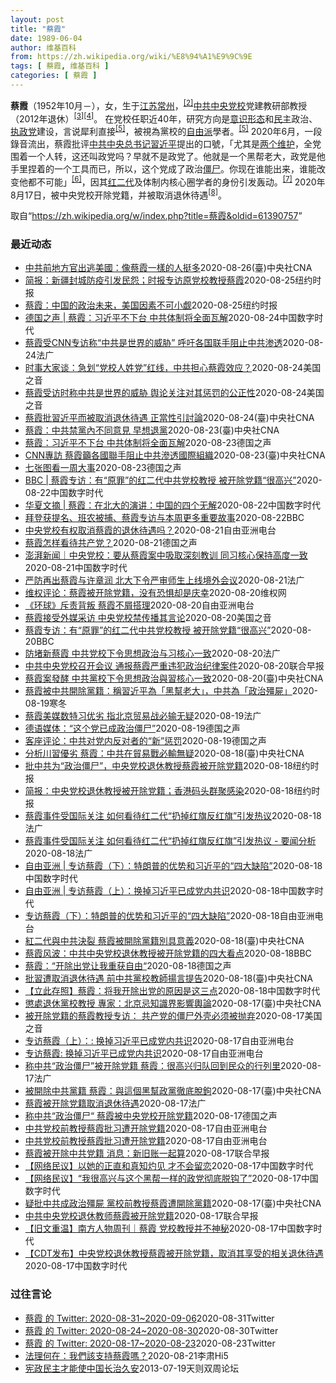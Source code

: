 ```yaml
---
layout: post
title: "蔡霞"
date: 1989-06-04
author: 维基百科
from: https://zh.wikipedia.org/wiki/%E8%94%A1%E9%9C%9E
tags: [ 蔡霞, 维基百科 ]
categories: [ 蔡霞 ]
---
```

<div class="mw-parser-output">
<p><b>蔡霞</b>（1952年10月<span class="useeditintro" title="Template:BLP editintro">－</span>），女，生于<a href="/wiki/%E6%B1%9F%E8%8B%8F" class="mw-redirect" title="江苏">江苏</a><a href="/wiki/%E5%B8%B8%E5%B7%9E" class="mw-redirect" title="常州">常州</a>，<sup id="cite_ref-tsyzm_2-1" class="reference"><a href="#cite_note-tsyzm-2">[2]</a></sup><a href="/wiki/%E4%B8%AD%E5%85%B1%E4%B8%AD%E5%A4%AE%E5%85%9A%E6%A0%A1" title="中共中央党校">中共中央党校</a>党建教研部教授（2012年退休）<sup id="cite_ref-3" class="reference"><a href="#cite_note-3">[3]</a></sup><sup id="cite_ref-4" class="reference"><a href="#cite_note-4">[4]</a></sup>。 在党校任职近40年，研究方向是<a href="/wiki/%E6%84%8F%E8%AF%86%E5%BD%A2%E6%80%81" class="mw-redirect" title="意识形态">意识形态</a>和<a href="/wiki/%E6%B0%91%E4%B8%BB" title="民主">民主</a>政治、<a href="/wiki/%E5%9F%B7%E6%94%BF%E9%BB%A8" title="執政黨">执政党</a>建设，言说犀利直接<sup id="cite_ref-dq_5-0" class="reference"><a href="#cite_note-dq-5">[5]</a></sup>，被視為黨校的<a href="/wiki/%E8%87%AA%E7%94%B1%E4%B8%BB%E7%BE%A9" class="mw-redirect" title="自由主義">自由派</a>學者。<sup id="cite_ref-dq_5-1" class="reference"><a href="#cite_note-dq-5">[5]</a></sup> 2020年6月，一段錄音流出，蔡霞批评<a href="/wiki/%E4%B8%AD%E5%9B%BD%E5%85%B1%E4%BA%A7%E5%85%9A%E4%B8%AD%E5%A4%AE%E5%A7%94%E5%91%98%E4%BC%9A%E6%80%BB%E4%B9%A6%E8%AE%B0" title="中国共产党中央委员会总书记">中共中央总书记</a><a href="/wiki/%E7%BF%92%E8%BF%91%E5%B9%B3" class="mw-redirect" title="習近平">習近平</a>提出的口號，「尤其是<a href="/wiki/%E4%B8%A4%E4%B8%AA%E7%BB%B4%E6%8A%A4" class="mw-redirect" title="两个维护">两个维护</a>，全党围着一个人转，这还叫政党吗？早就不是政党了。他就是一个黑帮老大，政党是他手里捏着的一个工具而已，所以，这个党成了政治<a href="/wiki/%E5%83%B5%E5%B0%B8" class="mw-redirect" title="僵尸">僵尸</a>。你现在谁能出来，谁能改变他都不可能」<sup id="cite_ref-VOA0818_6-0" class="reference"><a href="#cite_note-VOA0818-6">[6]</a></sup>，因其<a href="/w/index.php?title=%E7%BA%A2%E4%BA%8C%E4%BB%A3&amp;action=edit&amp;redlink=1" class="new" title="红二代（页面不存在）">红二代</a>及体制内核心圈学者的身份引发轰动。<sup id="cite_ref-bbc0818_7-0" class="reference"><a href="#cite_note-bbc0818-7">[7]</a></sup> 2020年8月17日，被中央党校开除党籍，并被取消退休待遇<sup id="cite_ref-开除_8-0" class="reference"><a href="#cite_note-开除-8">[8]</a></sup>。
</p>
</div><noscript><img src="//zh.wikipedia.org/wiki/Special:CentralAutoLogin/start?type=1x1" alt="" title="" width="1" height="1" style="border: none; position: absolute;"></noscript>
<div class="printfooter">取自“<a dir="ltr" href="https://zh.wikipedia.org/w/index.php?title=蔡霞&amp;oldid=61390757">https://zh.wikipedia.org/w/index.php?title=蔡霞&amp;oldid=61390757</a>”</div><div id="recent-news"><h3>最近动态</h3><ul><li><a href="https://nodebe4.github.io/waimei/2020-08-26/%E4%B8%AD%E5%85%B1%E5%89%8D%E5%9C%B0%E6%96%B9%E5%AE%98%E5%87%BA%E9%80%83%E7%BE%8E%E5%9C%8B-%E5%83%8F%E8%94%A1%E9%9C%9E%E4%B8%80%E6%A8%A3%E7%9A%84%E4%BA%BA%E6%8C%BA%E5%A4%9A" title="中共前地方官出逃美國：像蔡霞一樣的人挺多—— （中央社台北26日電）中國黑龍江省雞西市前副市長李傳良近期出逃美國，他在接受外媒專訪時表示，像中共中央黨校退休教授蔡霞一樣對當局不滿的人「挺多」，只...">中共前地方官出逃美國：像蔡霞一樣的人挺多</a><time>2020-08-26</time><a class="tag">(臺)中央社CNA</a></li>
<li><a href="https://nodebe4.github.io/waimei/2020-08-25/%E7%AE%80%E6%8A%A5-%E6%96%B0%E7%96%86%E5%B0%81%E5%9F%8E%E9%98%B2%E7%96%AB%E5%BC%95%E5%8F%91%E6%B0%91%E6%80%A8-%E6%97%B6%E6%8A%A5%E4%B8%93%E8%AE%BF%E5%8E%9F%E5%85%9A%E6%A0%A1%E6%95%99%E6%8E%88%E8%94%A1%E9%9C%9E" title="简报：新疆封城防疫引发民怨；时报专访原党校教授蔡霞—— KONEY BAI,KONEY BAI2020-08-26 09:45:20 官方媒体发表的一张照片显示，一名医务人员在中国新疆省会乌鲁木...">简报：新疆封城防疫引发民怨；时报专访原党校教授蔡霞</a><time>2020-08-25</time><a class="tag">纽约时报</a></li>
<li><a href="https://nodebe4.github.io/waimei/2020-08-25/%E8%94%A1%E9%9C%9E-%E4%B8%AD%E5%9B%BD%E7%9A%84%E6%94%BF%E6%B2%BB%E6%9C%AA%E6%9D%A5-%E7%BE%8E%E5%9B%BD%E5%9B%A0%E7%B4%A0%E4%B8%8D%E5%8F%AF%E5%B0%8F%E8%A7%91" title="蔡霞：中国的政治未来，美国因素不可小觑—— 储百亮2020-08-26 07:12:28 蔡霞曾是中央党校的教授，她把中国共产党称为“政治僵尸”。 蔡霞曾在中央党校教了15年书，在接近中共核心的...">蔡霞：中国的政治未来，美国因素不可小觑</a><time>2020-08-25</time><a class="tag">纽约时报</a></li>
<li><a href="https://nodebe4.github.io/waimei/2020-08-24/%E5%BE%B7%E5%9B%BD%E4%B9%8B%E5%A3%B0-%E8%94%A1%E9%9C%9E-%E4%B9%A0%E8%BF%91%E5%B9%B3%E4%B8%8D%E4%B8%8B%E5%8F%B0-%E4%B8%AD%E5%85%B1%E4%BD%93%E5%88%B6%E5%B0%86%E5%85%A8%E9%9D%A2%E7%93%A6%E8%A7%A3" title="德国之声 | 蔡霞：习近平不下台 中共体制将全面瓦解—— 前中共中央党校教授蔡霞在接受CNN访问时，呼吁美国政府加倍对中共施压，并要求国际社会阻止中共渗透国际组织。她说，习近平的言论与思想已退回...">德国之声 | 蔡霞：习近平不下台 中共体制将全面瓦解</a><time>2020-08-24</time><a class="tag">中国数字时代</a></li>
<li><a href="https://nodebe4.github.io/waimei/2020-08-24/%E8%94%A1%E9%9C%9E%E5%8F%97CNN%E4%B8%93%E8%AE%BF%E7%A7%B0-%E4%B8%AD%E5%85%B1%E6%98%AF%E4%B8%96%E7%95%8C%E7%9A%84%E5%A8%81%E8%83%81-%E5%91%BC%E5%90%81%E5%90%84%E5%9B%BD%E8%81%94%E6%89%8B%E9%98%BB%E6%AD%A2%E4%B8%AD%E5%85%B1%E6%B8%97%E9%80%8F" title="蔡霞受CNN专访称“中共是世界的威胁” 呼吁各国联手阻止中共渗透—— 24/08/2020 - 21:30 中共中央党校（国家行政学院）日前宣布退休教师蔡霞因“涉政治不当言论”被开除党籍和取消退...">蔡霞受CNN专访称“中共是世界的威胁” 呼吁各国联手阻止中共渗透</a><time>2020-08-24</time><a class="tag">法广</a></li>
<li><a href="https://nodebe4.github.io/waimei/2020-08-24/%E6%97%B6%E4%BA%8B%E5%A4%A7%E5%AE%B6%E8%B0%88-%E6%80%A5%E5%88%92-%E5%85%9A%E6%A0%A1%E4%BA%BA%E5%A7%93%E5%85%9A-%E7%BA%A2%E7%BA%BF-%E4%B8%AD%E5%85%B1%E6%8B%85%E5%BF%83%E8%94%A1%E9%9C%9E%E6%95%88%E5%BA%94" title="时事大家谈：急划“党校人姓党”红线，中共担心蔡霞效应？—— Mon, 24 Aug 2020 14:27:02 GMT 时事大家谈：急划“党校人姓党”红线，中共担心蔡霞效应？ 时事大家谈：急划“...">时事大家谈：急划“党校人姓党”红线，中共担心蔡霞效应？</a><time>2020-08-24</time><a class="tag">美国之音</a></li>
<li><a href="https://nodebe4.github.io/waimei/2020-08-24/%E8%94%A1%E9%9C%9E%E5%8F%97%E8%AE%BF%E6%97%B6%E7%A7%B0%E4%B8%AD%E5%85%B1%E6%98%AF%E4%B8%96%E7%95%8C%E7%9A%84%E5%A8%81%E8%83%81-%E8%88%86%E8%AE%BA%E5%85%B3%E6%B3%A8%E5%AF%B9%E5%85%B6%E6%83%A9%E7%BD%9A%E7%9A%84%E5%85%AC%E6%AD%A3%E6%80%A7" title="蔡霞受访时称中共是世界的威胁 舆论关注对其惩罚的公正性—— Mon, 24 Aug 2020 11:44:50 GMT 前中共中央党校教授蔡霞(资料照片) 被整肃的前中共中央党校教授蔡霞说，中共...">蔡霞受访时称中共是世界的威胁 舆论关注对其惩罚的公正性</a><time>2020-08-24</time><a class="tag">美国之音</a></li>
<li><a href="https://nodebe4.github.io/waimei/2020-08-24/%E8%94%A1%E9%9C%9E%E6%89%B9%E7%BF%92%E8%BF%91%E5%B9%B3%E8%80%8C%E8%A2%AB%E5%8F%96%E6%B6%88%E9%80%80%E4%BC%91%E5%BE%85%E9%81%87-%E6%AD%A3%E7%95%B6%E6%80%A7%E5%BC%95%E8%A8%8E%E8%AB%96" title="蔡霞批習近平而被取消退休待遇 正當性引討論—— （中央社台北24日電）中共中央黨校退休教授蔡霞因批評中國國家主席習近平而在不久前遭開除黨籍，退休待遇也被取消。對於工作多年累積的退休養老金能否隨意...">蔡霞批習近平而被取消退休待遇  正當性引討論</a><time>2020-08-24</time><a class="tag">(臺)中央社CNA</a></li>
<li><a href="https://nodebe4.github.io/waimei/2020-08-23/%E8%94%A1%E9%9C%9E-%E4%B8%AD%E5%85%B1%E7%A6%81%E9%BB%A8%E5%85%A7%E4%B8%8D%E5%90%8C%E6%84%8F%E8%A6%8B-%E6%97%A9%E6%83%B3%E9%80%80%E9%BB%A8" title="蔡霞：中共禁黨內不同意見 早想退黨—— （中央社記者張謙香港24日電）旅居美國的中共中央黨校退休教授蔡霞對香港媒體說，在總書記習近平管治下，中共不允許黨內有不同意見，她原本就想退黨。 中共黨校早...">蔡霞：中共禁黨內不同意見 早想退黨</a><time>2020-08-23</time><a class="tag">(臺)中央社CNA</a></li>
<li><a href="https://nodebe4.github.io/waimei/2020-08-23/%E8%94%A1%E9%9C%9E-%E4%B9%A0%E8%BF%91%E5%B9%B3%E4%B8%8D%E4%B8%8B%E5%8F%B0-%E4%B8%AD%E5%85%B1%E4%BD%93%E5%88%B6%E5%B0%86%E5%85%A8%E9%9D%A2%E7%93%A6%E8%A7%A3" title="蔡霞：习近平不下台 中共体制将全面瓦解—— William Yang2020-08-24T01:45:10.965Z (德国之声中文网) 前中共中央党校教授蔡霞周日 (8月23日)接受美国有线电...">蔡霞：习近平不下台 中共体制将全面瓦解</a><time>2020-08-23</time><a class="tag">德国之声</a></li>
<li><a href="https://nodebe4.github.io/waimei/2020-08-23/CNN%E5%B0%88%E8%A8%AA-%E8%94%A1%E9%9C%9E%E7%B1%B2%E5%90%84%E5%9C%8B%E8%81%AF%E6%89%8B%E9%98%BB%E6%AD%A2%E4%B8%AD%E5%85%B1%E6%BB%B2%E9%80%8F%E5%9C%8B%E9%9A%9B%E7%B5%84%E7%B9%94" title="CNN專訪 蔡霞籲各國聯手阻止中共滲透國際組織—— 中共中央黨校退休教授蔡霞（圖）因抨擊中共總書記習近平，日前遭開除黨籍及取消退休待遇。（中新社） （中央社紐約23日綜合外電報導）疑因批評中國領...">CNN專訪 蔡霞籲各國聯手阻止中共滲透國際組織</a><time>2020-08-23</time><a class="tag">(臺)中央社CNA</a></li>
<li><a href="https://nodebe4.github.io/waimei/2020-08-23/%E4%B8%83%E5%BC%A0%E5%9B%BE%E7%9C%8B%E4%B8%80%E5%91%A8%E5%A4%A7%E4%BA%8B" title="七张图看一周大事—— 称中共&quot;政治僵尸&quot; 蔡霞被中央党校开除党籍 ：中共中央党校8月17日发通报称，该校退休教师蔡霞发表有严重政治问题和损害国家声誉的言论，决定开除其党籍，取...">七张图看一周大事</a><time>2020-08-23</time><a class="tag">德国之声</a></li>
<li><a href="https://nodebe4.github.io/waimei/2020-08-22/BBC-%E8%94%A1%E9%9C%9E%E4%B8%93%E8%AE%BF-%E6%9C%89-%E5%8E%9F%E7%BD%AA-%E7%9A%84%E7%BA%A2%E4%BA%8C%E4%BB%A3%E4%B8%AD%E5%85%B1%E5%85%9A%E6%A0%A1%E6%95%99%E6%8E%88-%E8%A2%AB%E5%BC%80%E9%99%A4%E5%85%9A%E7%B1%8D-%E5%BE%88%E9%AB%98%E5%85%B4" title="BBC | 蔡霞专访：有“原罪”的红二代中共党校教授 被开除党籍“很高兴”—— 67岁的蔡霞退休前是中共培养高级干部的最高机构中央党校党建教研部教授，党龄已经近40年。 本周，震惊国际中国政治观...">BBC | 蔡霞专访：有“原罪”的红二代中共党校教授 被开除党籍“很高兴”</a><time>2020-08-22</time><a class="tag">中国数字时代</a></li>
<li><a href="https://nodebe4.github.io/waimei/2020-08-22/%E5%8D%8E%E5%A4%8F%E6%96%87%E6%91%98-%E8%94%A1%E9%9C%9E-%E5%9C%A8%E5%8C%97%E5%A4%A7%E7%9A%84%E6%BC%94%E8%AE%B2-%E4%B8%AD%E5%9B%BD%E7%9A%84%E5%9B%9B%E4%B8%AA%E6%97%A0%E8%A7%A3" title="华夏文摘 | 蔡霞：在北大的演讲：中国的四个无解—— 2008年我到西班牙进行了半个月的考察，回来后有半年时间寝食难安，晚上睡不着，为什么？因为在考察中西班牙学者给我们介绍了西班牙在佛朗哥将军去...">华夏文摘 | 蔡霞：在北大的演讲：中国的四个无解</a><time>2020-08-22</time><a class="tag">中国数字时代</a></li>
<li><a href="https://nodebe4.github.io/waimei/2020-08-22/%E6%8B%9C%E7%99%BB%E8%8E%B7%E6%8F%90%E5%90%8D-%E7%8F%AD%E5%86%9C%E8%A2%AB%E6%8D%95-%E8%94%A1%E9%9C%9E%E4%B8%93%E8%AE%BF%E4%B8%8E%E6%9C%AC%E5%91%A8%E6%9B%B4%E5%A4%9A%E9%87%8D%E8%A6%81%E6%95%85%E4%BA%8B" title="拜登获提名、班农被捕、蔡霞专访与本周更多重要故事—— ©Reuters 2020年8月第三周，美国前副总统拜登正式获得名为民主党总统选举候选人，在11月大选中挑战特朗普。本周发生在美国的另一大新...">拜登获提名、班农被捕、蔡霞专访与本周更多重要故事</a><time>2020-08-22</time><a class="tag">BBC</a></li>
<li><a href="https://nodebe4.github.io/waimei/2020-08-21/%E4%B8%AD%E5%A4%AE%E5%85%9A%E6%A0%A1%E6%9C%89%E6%9D%83%E5%8F%96%E6%B6%88%E8%94%A1%E9%9C%9E%E7%9A%84%E9%80%80%E4%BC%91%E5%BE%85%E9%81%87%E5%90%97" title="中央党校有权取消蔡霞的退休待遇吗？—— 中共中央党校退休教授蔡霞因批评中国国家主席习近平，不久前遭开除党籍，并取消她的退休待遇。这引发外界就中国官方以“取消退休待遇”作为“惩罚”手段的广泛议论。...">中央党校有权取消蔡霞的退休待遇吗？</a><time>2020-08-21</time><a class="tag">自由亚洲电台</a></li>
<li><a href="https://nodebe4.github.io/waimei/2020-08-21/%E8%94%A1%E9%9C%9E%E6%80%8E%E6%A0%B7%E7%9C%8B%E5%BE%85%E5%85%B1%E4%BA%A7%E5%85%9A" title="蔡霞怎样看待共产党？—— 德国之声 中文网2020-08-21T10:45:59.174Z （德国之声中文网）2007年，中共十七大报告中提出的 “尊重党员主体地位”的论断是在历次中共党代会报告...">蔡霞怎样看待共产党？</a><time>2020-08-21</time><a class="tag">德国之声</a></li>
<li><a href="https://nodebe4.github.io/waimei/2020-08-21/%E6%BE%8E%E6%B9%83%E6%96%B0%E9%97%BB-%E4%B8%AD%E5%A4%AE%E5%85%9A%E6%A0%A1-%E8%A6%81%E4%BB%8E%E8%94%A1%E9%9C%9E%E6%A1%88%E4%B8%AD%E5%90%B8%E5%8F%96%E6%B7%B1%E5%88%BB%E6%95%99%E8%AE%AD-%E5%90%8C%E4%B9%A0%E6%A0%B8%E5%BF%83%E4%BF%9D%E6%8C%81%E9%AB%98%E5%BA%A6%E4%B8%80%E8%87%B4" title="澎湃新闻｜中央党校：要从蔡霞案中吸取深刻教训 同习核心保持高度一致—— 原标题：中央党校：各级党组织和全校教职工要从蔡霞案中吸取深刻教训 据中央党校（国家行政学院）官网消息，8月17日上午，中央...">澎湃新闻｜中央党校：要从蔡霞案中吸取深刻教训 同习核心保持高度一致</a><time>2020-08-21</time><a class="tag">中国数字时代</a></li>
<li><a href="https://nodebe4.github.io/waimei/2020-08-21/%E4%B8%A5%E9%98%B2%E5%86%8D%E5%87%BA%E8%94%A1%E9%9C%9E%E4%B8%8E%E8%AE%B8%E7%AB%A0%E6%B6%A6-%E5%8C%97%E5%A4%A7%E4%B8%8B%E4%BB%A4%E4%B8%A5%E5%AE%A1%E5%B8%88%E7%94%9F%E4%B8%8A%E7%BA%BF%E5%A2%83%E5%A4%96%E4%BC%9A%E8%AE%AE" title="严防再出蔡霞与许章润 北大下令严审师生上线境外会议—— 21/08/2020 - 10:07 中国近期屡传知识菁英因批评当局而遭清算，北京大学近日则发出公告，要求各单位应对参加境外单位主办的在线...">严防再出蔡霞与许章润 北大下令严审师生上线境外会议</a><time>2020-08-21</time><a class="tag">法广</a></li>
<li><a href="https://nodebe4.github.io/waimei/2020-08-20/%E7%BB%B4%E6%9D%83%E8%AF%84%E8%AE%BA-%E8%94%A1%E9%9C%9E%E8%A2%AB%E5%BC%80%E9%99%A4%E5%85%9A%E7%B1%8D-%E6%B2%A1%E6%9C%89%E6%81%90%E6%83%A7%E5%8D%B4%E6%98%AF%E5%BA%86%E5%B9%B8" title="维权评论：蔡霞被开除党籍，没有恐惧却是庆幸—— &nbsp; 特约评论员：赵良臣 风雨如晦，鸡鸣不已！继任志强、许章润之后，又一中共体制内人物蔡霞女士，因为大胆言说而遭到整肃，并迅速成为国际舆论关注的焦点...">维权评论：蔡霞被开除党籍，没有恐惧却是庆幸</a><time>2020-08-20</time><a class="tag">维权网</a></li>
<li><a href="https://nodebe4.github.io/waimei/2020-08-20/%E7%8E%AF%E7%90%83-%E6%96%A5%E8%B4%A3%E8%83%8C%E5%8F%9B-%E8%94%A1%E9%9C%9E%E4%B8%8D%E5%B1%91%E6%90%AD%E7%90%86" title="《环球》斥责背叛 蔡霞不屑搭理—— 中共中央党校开除退休教授蔡霞的党籍并取消退休待遇后，被《环球时报》斥责为对党和国家的背叛。与此同时，海外对蔡霞的反体制言论也有不同的声音。蔡霞反体制的价值何在...">《环球》斥责背叛 蔡霞不屑搭理</a><time>2020-08-20</time><a class="tag">自由亚洲电台</a></li>
<li><a href="https://nodebe4.github.io/waimei/2020-08-20/%E8%94%A1%E9%9C%9E%E6%8E%A5%E5%8F%97%E5%A4%96%E5%AA%92%E9%87%87%E8%AE%BF-%E4%B8%AD%E5%A4%AE%E5%85%9A%E6%A0%A1%E7%A6%81%E4%BC%A0%E6%92%AD%E5%85%B6%E8%A8%80%E8%AE%BA" title="蔡霞接受外媒采访 中央党校禁传播其言论—— Thu, 20 Aug 2020 17:28:29 GMT 资料照：前中共中央党校教授蔡霞 前中共中央党校退休教授蔡霞日前被开除党籍及取消退休待遇之后...">蔡霞接受外媒采访 中央党校禁传播其言论</a><time>2020-08-20</time><a class="tag">美国之音</a></li>
<li><a href="https://nodebe4.github.io/waimei/2020-08-20/%E8%94%A1%E9%9C%9E%E4%B8%93%E8%AE%BF-%E6%9C%89-%E5%8E%9F%E7%BD%AA-%E7%9A%84%E7%BA%A2%E4%BA%8C%E4%BB%A3%E4%B8%AD%E5%85%B1%E5%85%9A%E6%A0%A1%E6%95%99%E6%8E%88-%E8%A2%AB%E5%BC%80%E9%99%A4%E5%85%9A%E7%B1%8D-%E5%BE%88%E9%AB%98%E5%85%B4" title="蔡霞专访：有“原罪”的红二代中共党校教授 被开除党籍“很高兴”—— 蔡霞 ©Cai Xia 67岁的蔡霞退休前是中共培养高级干部的最高机构中央党校党建教研部教授，党龄已经近40年。 本周，震惊国...">蔡霞专访：有“原罪”的红二代中共党校教授 被开除党籍“很高兴”</a><time>2020-08-20</time><a class="tag">BBC</a></li>
<li><a href="https://nodebe4.github.io/waimei/2020-08-20/%E9%98%B2%E5%A0%B5%E6%96%B0%E8%94%A1%E9%9C%9E-%E4%B8%AD%E5%85%B1%E5%85%9A%E6%A0%A1%E4%B8%8B%E4%BB%A4%E6%80%9D%E6%83%B3%E6%94%BF%E6%B2%BB%E4%B8%8E%E4%B9%A0%E6%A0%B8%E5%BF%83%E4%B8%80%E8%87%B4" title="防堵新蔡霞 中共党校下令思想政治与习核心一致—— 20/08/2020 - 09:14 中共中央党校退休教授蔡霞因批评中共总书记习近平为黑帮老大，日前遭开除党籍及取消退休待遇。中共中央党校更为此...">防堵新蔡霞 中共党校下令思想政治与习核心一致</a><time>2020-08-20</time><a class="tag">法广</a></li>
<li><a href="https://nodebe4.github.io/waimei/2020-08-20/%E4%B8%AD%E5%85%B1%E4%B8%AD%E5%A4%AE%E5%85%9A%E6%A0%A1%E5%8F%AC%E5%BC%80%E4%BC%9A%E8%AE%AE-%E9%80%9A%E6%8A%A5%E8%94%A1%E9%9C%9E%E4%B8%A5%E9%87%8D%E8%BF%9D%E7%8A%AF%E6%94%BF%E6%B2%BB%E7%BA%AA%E5%BE%8B%E6%A1%88%E4%BB%B6" title="中共中央党校召开会议 通报蔡霞严重违犯政治纪律案件—— 中共中央党校强调，各级党组织和全校教职工要从蔡霞严重违纪案件中吸取深刻教训，举一反三、引以为鉴，提高政治站位，牢记初心使命，在思想上政治上...">中共中央党校召开会议 通报蔡霞严重违犯政治纪律案件</a><time>2020-08-20</time><a class="tag">联合早报</a></li>
<li><a href="https://nodebe4.github.io/waimei/2020-08-20/%E8%94%A1%E9%9C%9E%E6%A1%88%E7%99%BC%E9%85%B5-%E4%B8%AD%E5%85%B1%E9%BB%A8%E6%A0%A1%E4%B8%8B%E4%BB%A4%E6%80%9D%E6%83%B3%E6%94%BF%E6%B2%BB%E8%88%87%E7%BF%92%E6%A0%B8%E5%BF%83%E4%B8%80%E8%87%B4" title="蔡霞案發酵 中共黨校下令思想政治與習核心一致—— 中共中央黨校退休教授蔡霞（圖）因抨擊中共總書記習近平，日前遭開除黨籍及取消退休待遇。（中新社） （中央社台北20日電）中共中央黨校退休教授蔡霞因...">蔡霞案發酵 中共黨校下令思想政治與習核心一致</a><time>2020-08-20</time><a class="tag">(臺)中央社CNA</a></li>
<li><a href="https://nodebe4.github.io/waimei/2020-08-19/%E8%94%A1%E9%9C%9E%E8%A2%AB%E4%B8%AD%E5%85%B1%E9%96%8B%E9%99%A4%E9%BB%A8%E7%B1%8D-%E7%A8%B1%E7%BF%92%E8%BF%91%E5%B9%B3%E7%82%BA-%E9%BB%91%E5%B9%AB%E8%80%81%E5%A4%A7-%E4%B8%AD%E5%85%B1%E7%82%BA-%E6%94%BF%E6%B2%BB%E6%AE%AD%E5%B1%8D" title="蔡霞被中共開除黨籍：稱習近平為「黑幫老大」，中共為「政治殭屍」—— 前中央黨校教授蔡霞稱習近平應該讓位，之後她被開除黨籍，取消退休待遇，並可能很快被逮捕。 作者：馬西莫·英特羅維吉（Massim...">蔡霞被中共開除黨籍：稱習近平為「黑幫老大」，中共為「政治殭屍」</a><time>2020-08-19</time><a class="tag">寒冬</a></li>
<li><a href="https://nodebe4.github.io/waimei/2020-08-19/%E8%94%A1%E9%9C%9E%E7%BE%8E%E5%AA%92%E6%95%B0%E7%89%B9%E4%B9%A0%E4%BC%98%E5%8A%A3-%E6%8C%87%E5%8C%97%E4%BA%AC%E8%B4%B8%E6%98%93%E6%88%98%E5%BF%85%E8%BE%93%E6%97%A0%E7%96%91" title="蔡霞美媒数特习优劣 指北京贸易战必输无疑—— 19/08/2020 - 12:01 据中央社引述美媒，中共中央党校退休教授蔡霞表示，中美贸易战开打初期，她当时就认为中国共产党跟美国政府打贸易战，...">蔡霞美媒数特习优劣 指北京贸易战必输无疑</a><time>2020-08-19</time><a class="tag">法广</a></li>
<li><a href="https://nodebe4.github.io/waimei/2020-08-19/%E5%BE%B7%E8%AF%AD%E5%AA%92%E4%BD%93-%E8%BF%99%E4%B8%AA%E5%85%9A%E5%B7%B2%E6%88%90%E6%94%BF%E6%B2%BB%E5%83%B5%E5%B0%B8" title="德语媒体：“这个党已成政治僵尸”—— 达扬（摘编）2020-08-19T10:42:36.073Z 前中央党校教授蔡霞称习近平领导下的中共已变成&quot;政治僵尸&quot; （德国之声中文网...">德语媒体：“这个党已成政治僵尸”</a><time>2020-08-19</time><a class="tag">德国之声</a></li>
<li><a href="https://nodebe4.github.io/waimei/2020-08-19/%E5%AE%A2%E5%BA%A7%E8%AF%84%E8%AE%BA-%E4%B8%AD%E5%85%B1%E5%AF%B9%E5%85%9A%E5%86%85%E5%8F%8D%E5%AF%B9%E8%80%85%E7%9A%84-%E6%96%B0-%E6%83%A9%E7%BD%9A" title="客座评论：中共对党内反对者的“新”惩罚—— 邓聿文2020-08-19T08:02:11.424Z 蔡霞曾批评习近平行事作风犹如“黑帮老大” （德国之声中文网）尽管外界将蔡霞作为一个公共知识分子...">客座评论：中共对党内反对者的“新”惩罚</a><time>2020-08-19</time><a class="tag">德国之声</a></li>
<li><a href="https://nodebe4.github.io/waimei/2020-08-18/%E5%88%86%E6%9E%90%E5%B7%9D%E7%BF%92%E5%84%AA%E5%8A%A3-%E8%94%A1%E9%9C%9E-%E4%B8%AD%E5%85%B1%E5%9C%A8%E8%B2%BF%E6%98%93%E6%88%B0%E5%BF%85%E8%BC%B8%E7%84%A1%E7%96%91" title="分析川習優劣 蔡霞：中共在貿易戰必輸無疑—— （中央社台北19日電）美媒報導，中共中央黨校退休教授蔡霞表示，中美貿易戰開打初期，她當時就認為中國共產黨跟美國政府打貿易戰，是兩個劣勢相加，美國是兩...">分析川習優劣 蔡霞：中共在貿易戰必輸無疑</a><time>2020-08-18</time><a class="tag">(臺)中央社CNA</a></li>
<li><a href="https://nodebe4.github.io/waimei/2020-08-18/%E6%89%B9%E4%B8%AD%E5%85%B1%E4%B8%BA-%E6%94%BF%E6%B2%BB%E5%83%B5%E5%B0%B8-%E4%B8%AD%E5%A4%AE%E5%85%9A%E6%A0%A1%E9%80%80%E4%BC%91%E6%95%99%E6%8E%88%E8%94%A1%E9%9C%9E%E8%A2%AB%E5%BC%80%E9%99%A4%E5%85%9A%E7%B1%8D" title="批中共为“政治僵尸”，中央党校退休教授蔡霞被开除党籍—— 储百亮2020-08-19 10:54:30 蔡霞曾是中央党校的教授，她把中国共产党称为“政治僵尸”。 （欢迎点击此处订阅NYT简报，我...">批中共为“政治僵尸”，中央党校退休教授蔡霞被开除党籍</a><time>2020-08-18</time><a class="tag">纽约时报</a></li>
<li><a href="https://nodebe4.github.io/waimei/2020-08-18/%E7%AE%80%E6%8A%A5-%E4%B8%AD%E5%A4%AE%E5%85%9A%E6%A0%A1%E9%80%80%E4%BC%91%E6%95%99%E6%8E%88%E8%A2%AB%E5%BC%80%E9%99%A4%E5%85%9A%E7%B1%8D-%E9%A6%99%E6%B8%AF%E7%A0%81%E5%A4%B4%E7%BE%A4%E8%81%9A%E6%84%9F%E6%9F%93" title="简报：中央党校退休教授被开除党籍；香港码头群聚感染—— KONEY BAI,KONEY BAI2020-08-19 10:23:40 蔡霞曾是中央党校的教授，她把中国共产党称为“政治僵尸”。 （...">简报：中央党校退休教授被开除党籍；香港码头群聚感染</a><time>2020-08-18</time><a class="tag">纽约时报</a></li>
<li><a href="https://nodebe4.github.io/waimei/2020-08-18/%E8%94%A1%E9%9C%9E%E4%BA%8B%E4%BB%B6%E5%8F%97%E5%9B%BD%E9%99%85%E5%85%B3%E6%B3%A8-%E5%A6%82%E4%BD%95%E7%9C%8B%E5%BE%85%E7%BA%A2%E4%BA%8C%E4%BB%A3-%E6%89%94%E6%8E%89%E7%BA%A2%E6%97%97%E5%8F%8D%E7%BA%A2%E6%97%97-%E5%BC%95%E5%8F%91%E7%83%AD%E8%AE%AE" title="蔡霞事件受国际关注 如何看待红二代“扔掉红旗反红旗”引发热议—— 19/08/2020 - 01:33 中共中央党校8月17日发通报指，该校退休教师蔡霞因发表“有严重政治问题和损害国家声誉的言论...">蔡霞事件受国际关注 如何看待红二代“扔掉红旗反红旗”引发热议</a><time>2020-08-18</time><a class="tag">法广</a></li>
<li><a href="https://nodebe4.github.io/waimei/2020-08-18/%E8%94%A1%E9%9C%9E%E4%BA%8B%E4%BB%B6%E5%8F%97%E5%9B%BD%E9%99%85%E5%85%B3%E6%B3%A8-%E5%A6%82%E4%BD%95%E7%9C%8B%E5%BE%85%E7%BA%A2%E4%BA%8C%E4%BB%A3-%E6%89%94%E6%8E%89%E7%BA%A2%E6%97%97%E5%8F%8D%E7%BA%A2%E6%97%97-%E5%BC%95%E5%8F%91%E7%83%AD%E8%AE%AE-%E8%A6%81%E9%97%BB%E5%88%86%E6%9E%90" title="蔡霞事件受国际关注 如何看待红二代“扔掉红旗反红旗”引发热议 - 要闻分析—— 19/08/2020 - 01:23 中共中央党校8月17日发通报指，该校退休教师蔡霞因发表“有严重政治问题和损害...">蔡霞事件受国际关注 如何看待红二代“扔掉红旗反红旗”引发热议 - 要闻分析</a><time>2020-08-18</time><a class="tag">法广</a></li>
<li><a href="https://nodebe4.github.io/waimei/2020-08-18/%E8%87%AA%E7%94%B1%E4%BA%9A%E6%B4%B2-%E4%B8%93%E8%AE%BF%E8%94%A1%E9%9C%9E-%E4%B8%8B-%E7%89%B9%E6%9C%97%E6%99%AE%E7%9A%84%E4%BC%98%E5%8A%BF%E5%92%8C%E4%B9%A0%E8%BF%91%E5%B9%B3%E7%9A%84-%E5%9B%9B%E5%A4%A7%E7%BC%BA%E9%99%B7" title="自由亚洲 | 专访蔡霞（下）：特朗普的优势和习近平的“四大缺陷”—— 记者唐家婕 责编：申铧 网编：郭度 特朗普和习近平(public domain) 本周一，中共中央党校退休教授蔡霞被开除党籍...">自由亚洲 | 专访蔡霞（下）：特朗普的优势和习近平的“四大缺陷”</a><time>2020-08-18</time><a class="tag">中国数字时代</a></li>
<li><a href="https://nodebe4.github.io/waimei/2020-08-18/%E8%87%AA%E7%94%B1%E4%BA%9A%E6%B4%B2-%E4%B8%93%E8%AE%BF%E8%94%A1%E9%9C%9E-%E4%B8%8A-%E6%8D%A2%E6%8E%89%E4%B9%A0%E8%BF%91%E5%B9%B3%E5%B7%B2%E6%88%90%E5%85%9A%E5%86%85%E5%85%B1%E8%AF%86" title="自由亚洲 | 专访蔡霞（上）：换掉习近平已成党内共识—— 责编：申铧 网编：郭度 曾经声讨习近平的中共中央党校退休教授、被视为“红二代”的蔡霞，周一（17日）被校方指称严重违反党纪，开除党籍。她...">自由亚洲 | 专访蔡霞（上）：换掉习近平已成党内共识</a><time>2020-08-18</time><a class="tag">中国数字时代</a></li>
<li><a href="https://nodebe4.github.io/waimei/2020-08-18/%E4%B8%93%E8%AE%BF%E8%94%A1%E9%9C%9E-%E4%B8%8B-%E7%89%B9%E6%9C%97%E6%99%AE%E7%9A%84%E4%BC%98%E5%8A%BF%E5%92%8C%E4%B9%A0%E8%BF%91%E5%B9%B3%E7%9A%84-%E5%9B%9B%E5%A4%A7%E7%BC%BA%E9%99%B7" title="专访蔡霞（下）：特朗普的优势和习近平的“四大缺陷”—— 本周一，中共中央党校退休教授蔡霞被开除党籍。她在当天接受本台专访时，谈到党内菁英如何在贸易战开打之初，分析中美两国的优势和劣势。她说当时党...">专访蔡霞（下）：特朗普的优势和习近平的“四大缺陷”</a><time>2020-08-18</time><a class="tag">自由亚洲电台</a></li>
<li><a href="https://nodebe4.github.io/waimei/2020-08-18/%E7%B4%85%E4%BA%8C%E4%BB%A3%E8%88%87%E4%B8%AD%E5%85%B1%E6%B1%BA%E8%A3%82-%E8%94%A1%E9%9C%9E%E8%A2%AB%E9%96%8B%E9%99%A4%E9%BB%A8%E7%B1%8D%E5%88%A5%E5%85%B7%E6%84%8F%E7%BE%A9" title="紅二代與中共決裂 蔡霞被開除黨籍別具意義—— （中央社台北18日電）中共中央黨校退休教授蔡霞因抨擊中共總書記習近平受到嚴厲處分。出身革命家庭、在黨校任教的她，最終與中國共產黨決裂，被認為在當今中...">紅二代與中共決裂  蔡霞被開除黨籍別具意義</a><time>2020-08-18</time><a class="tag">(臺)中央社CNA</a></li>
<li><a href="https://nodebe4.github.io/waimei/2020-08-18/%E8%94%A1%E9%9C%9E%E9%A3%8E%E6%B3%A2-%E4%B8%AD%E5%85%B1%E4%B8%AD%E5%A4%AE%E5%85%9A%E6%A0%A1%E9%80%80%E4%BC%91%E6%95%99%E6%8E%88%E8%A2%AB%E5%BC%80%E9%99%A4%E5%85%9A%E7%B1%8D%E7%9A%84%E5%9B%9B%E5%A4%A7%E7%9C%8B%E7%82%B9" title="蔡霞风波：中共中央党校退休教授被开除党籍的四大看点—— 中国媒体称中共党员人数9300万 ©AFP 近日，一则有关中共中央党校退休教授蔡霞被开除党籍的新闻开始引发国际媒体的广泛关注。 仅8月18...">蔡霞风波：中共中央党校退休教授被开除党籍的四大看点</a><time>2020-08-18</time><a class="tag">BBC</a></li>
<li><a href="https://nodebe4.github.io/waimei/2020-08-18/%E8%94%A1%E9%9C%9E-%E5%BC%80%E9%99%A4%E5%87%BA%E5%85%9A%E8%AE%A9%E6%88%91%E9%87%8D%E8%8E%B7%E8%87%AA%E7%94%B1" title="蔡霞：“开除出党让我重获自由“—— 德国之声中文网2020-08-18T12:55:56.069Z 蔡霞称中共是&quot;政治僵尸&quot; （德国之声中文网）澎湃新闻是周一最早发布中央党校...">蔡霞：“开除出党让我重获自由“</a><time>2020-08-18</time><a class="tag">德国之声</a></li>
<li><a href="https://nodebe4.github.io/waimei/2020-08-18/%E6%89%B9%E7%BF%92%E9%81%AD%E5%8F%96%E6%B6%88%E9%80%80%E4%BC%91%E5%BE%85%E9%81%87-%E5%89%8D%E4%B8%AD%E5%85%B1%E9%BB%A8%E6%A0%A1%E6%95%99%E5%B8%AB%E6%8F%9A%E8%A8%80%E6%8F%90%E5%91%8A" title="批習遭取消退休待遇 前中共黨校教師揚言提告—— （中央社台北18日電）中共中央黨校前教授蔡霞因批評中共總書記習近平為黑幫老大，昨天遭開除黨籍及取消其退休待遇。她接受外媒專訪時強調，不論結果如何，...">批習遭取消退休待遇  前中共黨校教師揚言提告</a><time>2020-08-18</time><a class="tag">(臺)中央社CNA</a></li>
<li><a href="https://nodebe4.github.io/waimei/2020-08-18/%E7%AB%8B%E6%AD%A4%E5%AD%98%E7%85%A7-%E8%94%A1%E9%9C%9E-%E5%B0%86%E6%88%91%E5%BC%80%E9%99%A4%E5%87%BA%E5%85%9A%E7%9A%84%E5%8E%9F%E5%9B%A0%E6%98%AF%E8%BF%99%E4%B8%89%E7%82%B9" title="【立此存照】蔡霞：将我开除出党的原因是这三点—— 8月18日，中央党校退休教授蔡霞开通Twitter账号@realcaixia，在该账号目前发布的两条推文里，蔡霞公布了中央党校对其做出的“开除出...">【立此存照】蔡霞：将我开除出党的原因是这三点</a><time>2020-08-18</time><a class="tag">中国数字时代</a></li>
<li><a href="https://nodebe4.github.io/waimei/2020-08-17/%E6%87%B2%E8%99%95%E9%80%80%E4%BC%91%E9%BB%A8%E6%A0%A1%E6%95%99%E6%8E%88-%E5%B0%88%E5%AE%B6-%E5%8C%97%E4%BA%AC%E5%BF%8C%E7%9F%A5%E8%AD%98%E7%95%8C%E5%BD%B1%E9%9F%BF%E8%BC%BF%E8%AB%96" title="懲處退休黨校教授 專家：北京忌知識界影響輿論—— 一向敢言的中共黨校退休教授蔡霞昨天遭開除黨籍處分，退休待遇也被取消。（中新社） （中央社台北18日電）一向敢言的中共黨校退休教授蔡霞昨天遭開除黨...">懲處退休黨校教授 專家：北京忌知識界影響輿論</a><time>2020-08-17</time><a class="tag">(臺)中央社CNA</a></li>
<li><a href="https://nodebe4.github.io/waimei/2020-08-17/%E8%A2%AB%E5%BC%80%E9%99%A4%E5%85%9A%E7%B1%8D%E7%9A%84%E8%94%A1%E9%9C%9E%E6%95%99%E6%8E%88%E4%B8%93%E8%AE%BF-%E5%85%B1%E4%BA%A7%E5%85%9A%E7%9A%84%E5%83%B5%E5%B0%B8%E5%A4%96%E5%A3%B3%E5%BF%85%E9%A1%BB%E8%A2%AB%E6%8A%9B%E5%BC%83" title="被开除党籍的蔡霞教授专访： 共产党的僵尸外壳必须被抛弃—— Tue, 18 Aug 2020 01:24:15 GMT 前中共中央党校教授蔡霞 她知道这一天迟早会来，除非她闭嘴、低头。 她没有。...">被开除党籍的蔡霞教授专访： 共产党的僵尸外壳必须被抛弃</a><time>2020-08-17</time><a class="tag">美国之音</a></li>
<li><a href="https://nodebe4.github.io/waimei/2020-08-17/%E4%B8%93%E8%AE%BF%E8%94%A1%E9%9C%9E-%E4%B8%8A-%E6%8D%A2%E6%8E%89%E4%B9%A0%E8%BF%91%E5%B9%B3%E5%B7%B2%E6%88%90%E5%85%9A%E5%86%85%E5%85%B1%E8%AF%86" title="专访蔡霞（上）：: 换掉习近平已成党内共识—— 曾经声讨习近平的中共中央党校退休教授、被视为“红二代”的蔡霞，周一（17日）被校方指称严重违反党纪，开除党籍。她周一接受本台专访时表示，自己无意与...">专访蔡霞（上）：: 换掉习近平已成党内共识</a><time>2020-08-17</time><a class="tag">自由亚洲电台</a></li>
<li><a href="https://nodebe4.github.io/waimei/2020-08-17/%E4%B8%93%E8%AE%BF%E8%94%A1%E9%9C%9E-%E6%8D%A2%E6%8E%89%E4%B9%A0%E8%BF%91%E5%B9%B3%E5%B7%B2%E6%88%90%E5%85%9A%E5%86%85%E5%85%B1%E8%AF%86" title="专访蔡霞: 换掉习近平已成党内共识—— 曾经声讨习近平的中共中央党校退休教授、被视为“红二代”的蔡霞，周一（17日）被校方指称严重违反党纪，开除党籍。她周一接受本台专访时表示，自己无意与中共“黑...">专访蔡霞: 换掉习近平已成党内共识</a><time>2020-08-17</time><a class="tag">自由亚洲电台</a></li>
<li><a href="https://nodebe4.github.io/waimei/2020-08-17/%E7%A7%B0%E4%B8%AD%E5%85%B1-%E6%94%BF%E6%B2%BB%E5%83%B5%E5%B0%B8-%E8%A2%AB%E5%BC%80%E9%99%A4%E5%85%9A%E7%B1%8D-%E8%94%A1%E9%9C%9E-%E5%BE%88%E9%AB%98%E5%85%B4%E5%BD%92%E9%98%9F%E5%9B%9E%E5%88%B0%E6%B0%91%E4%BC%97%E7%9A%84%E8%A1%8C%E5%88%97%E9%87%8C" title="称中共“政治僵尸”被开除党籍 蔡霞：很高兴归队回到民众的行列里—— 17/08/2020 - 19:07 中共中央党校8月17日发通报称，该校退休教师蔡霞因发表“有严重政治问题和损害国家声誉的言...">称中共“政治僵尸”被开除党籍 蔡霞：很高兴归队回到民众的行列里</a><time>2020-08-17</time><a class="tag">法广</a></li>
<li><a href="https://nodebe4.github.io/waimei/2020-08-17/%E8%A2%AB%E9%96%8B%E9%99%A4%E4%B8%AD%E5%85%B1%E9%BB%A8%E7%B1%8D-%E8%94%A1%E9%9C%9E-%E8%88%87%E9%80%99%E5%80%8B%E9%BB%91%E5%B9%AB%E6%94%BF%E9%BB%A8%E5%BE%B9%E5%BA%95%E8%84%AB%E9%89%A4" title="被開除中共黨籍 蔡霞：與這個黑幫政黨徹底脫鉤—— （中央社台北17日電）前中共中央黨校教授蔡霞今天被開除黨籍及取消其退休待遇後，下午透過微信發表感想，直指「與這個黑幫一樣的政黨徹底脫鉤了」，並表...">被開除中共黨籍 蔡霞：與這個黑幫政黨徹底脫鉤</a><time>2020-08-17</time><a class="tag">(臺)中央社CNA</a></li>
<li><a href="https://nodebe4.github.io/waimei/2020-08-17/%E8%94%A1%E9%9C%9E%E8%A2%AB%E5%BC%80%E9%99%A4%E5%85%9A%E7%B1%8D%E5%8F%96%E6%B6%88%E9%80%80%E4%BC%91%E5%BE%85%E9%81%87" title="蔡霞被开除党籍取消退休待遇—— 17/08/2020 - 16:13 中共中央党校退休教授蔡霞今天8月17日被宣布开除中共党籍和取消退休待遇。这后一条等于是断了她的生路。今年6月传出据说是蔡霞的...">蔡霞被开除党籍取消退休待遇</a><time>2020-08-17</time><a class="tag">法广</a></li>
<li><a href="https://nodebe4.github.io/waimei/2020-08-17/%E7%A7%B0%E4%B8%AD%E5%85%B1-%E6%94%BF%E6%B2%BB%E5%83%B5%E5%B0%B8-%E8%94%A1%E9%9C%9E%E8%A2%AB%E4%B8%AD%E5%A4%AE%E5%85%9A%E6%A0%A1%E5%BC%80%E9%99%A4%E5%85%9A%E7%B1%8D" title="称中共“政治僵尸“ 蔡霞被中央党校开除党籍—— 德国之声中文网2020-08-17T14:23:21.640Z 蔡霞曾在中央党校任职近40年 （德国之声中文网）中央党校（国家行政学院）8月17日...">称中共“政治僵尸“  蔡霞被中央党校开除党籍</a><time>2020-08-17</time><a class="tag">德国之声</a></li>
<li><a href="https://nodebe4.github.io/waimei/2020-08-17/%E4%B8%AD%E5%85%B1%E5%85%9A%E6%A0%A1%E5%89%8D%E6%95%99%E6%8E%88%E8%94%A1%E9%9C%9E%E6%89%B9%E4%B9%A0%E9%81%AD%E5%BC%80%E9%99%A4%E5%85%9A%E7%B1%8D" title="中共党校前教授蔡霞批习遭开除党籍—— &nbsp; 近年中国在经济和外交上逐步走向孤立，不论党内或党外都有不少人认为，这是国家主席习近平“倒行逆施”所致。曾经声讨习近平的中共中央党校退休教师，被视为“红二...">中共党校前教授蔡霞批习遭开除党籍</a><time>2020-08-17</time><a class="tag">自由亚洲电台</a></li>
<li><a href="https://nodebe4.github.io/waimei/2020-08-17/%E4%B8%AD%E5%85%B1%E5%85%9A%E6%A0%A1%E5%89%8D%E6%95%99%E6%8E%88%E8%94%A1%E9%9C%9E%E6%89%B9%E4%B9%A0%E9%81%AD%E5%BC%80%E9%99%A4%E5%85%9A%E7%B1%8D" title="中共党校前教授蔡霞批习遭开除党籍—— &nbsp; 近年中国在经济和外交上逐步迈向孤立，不论党内或党外都有不少人认为，这是国家主席习近平“倒行逆施”所致。曾经声讨习近平的中共中央党校退休教师，被视为“红二...">中共党校前教授蔡霞批习遭开除党籍</a><time>2020-08-17</time><a class="tag">自由亚洲电台</a></li>
<li><a href="https://nodebe4.github.io/waimei/2020-08-17/%E8%94%A1%E9%9C%9E%E8%A2%AB%E5%BC%80%E9%99%A4%E4%B8%AD%E5%85%B1%E5%85%9A%E7%B1%8D-%E6%B6%88%E6%81%AF-%E6%96%B0%E6%97%A7%E8%B4%A6%E4%B8%80%E8%B5%B7%E7%AE%97" title="蔡霞被开除中共党籍 消息：新旧账一起算—— 中共中央党校宣布，该校退休教师蔡霞发表有严重政治问题和损害国家声誉的言论，中央党校决定开除蔡霞的中共党籍，取消其享受的相关退休待遇。 蔡霞曾任中央党校...">蔡霞被开除中共党籍 消息：新旧账一起算</a><time>2020-08-17</time><a class="tag">联合早报</a></li>
<li><a href="https://nodebe4.github.io/waimei/2020-08-17/%E7%BD%91%E7%BB%9C%E6%B0%91%E8%AE%AE-%E4%BB%A5%E5%A5%B9%E7%9A%84%E6%AD%A3%E7%9B%B4%E5%92%8C%E7%9C%9F%E7%9F%A5%E7%81%BC%E8%A7%81-%E6%89%8D%E4%B8%8D%E4%BC%9A%E7%95%99%E6%81%8B" title="【网络民议】以她的正直和真知灼见 才不会留恋—— 8月17日，中央党校网站发布通告，因中央党校（国家行政学院）退休教师蔡霞“发表有严重政治问题和损害国家声誉的言论，性质极其恶劣、情节极其严重…....">【网络民议】以她的正直和真知灼见 才不会留恋</a><time>2020-08-17</time><a class="tag">中国数字时代</a></li>
<li><a href="https://nodebe4.github.io/waimei/2020-08-17/%E7%BD%91%E7%BB%9C%E6%B0%91%E8%AE%AE-%E6%88%91%E5%BE%88%E9%AB%98%E5%85%B4%E4%B8%8E%E8%BF%99%E4%B8%AA%E9%BB%91%E5%B8%AE%E4%B8%80%E6%A0%B7%E7%9A%84%E6%94%BF%E5%85%9A%E5%BD%BB%E5%BA%95%E8%84%B1%E9%92%A9%E4%BA%86" title="【网络民议】“我很高兴与这个黑帮一样的政党彻底脱钩了”—— 8月17日，中央党校网站发布通告，因中央党校（国家行政学院）退休教师蔡霞“发表有严重政治问题和损害国家声誉的言论，性质极其恶劣、情节极...">【网络民议】“我很高兴与这个黑帮一样的政党彻底脱钩了”</a><time>2020-08-17</time><a class="tag">中国数字时代</a></li>
<li><a href="https://nodebe4.github.io/waimei/2020-08-17/%E7%96%91%E6%89%B9%E4%B8%AD%E5%85%B1%E6%88%90%E6%94%BF%E6%B2%BB%E6%AE%AD%E5%B1%8D-%E9%BB%A8%E6%A0%A1%E5%89%8D%E6%95%99%E6%8E%88%E8%94%A1%E9%9C%9E%E9%81%AD%E9%96%8B%E9%99%A4%E9%BB%A8%E7%B1%8D" title="疑批中共成政治殭屍 黨校前教授蔡霞遭開除黨籍—— （中央社台北17日電）中共中央黨校前教授蔡霞日前疑似批評中共總書記習近平主導修憲，指中共已成政治殭屍。該校今天發出通報，指蔡霞發表有嚴重政治問題...">疑批中共成政治殭屍  黨校前教授蔡霞遭開除黨籍</a><time>2020-08-17</time><a class="tag">(臺)中央社CNA</a></li>
<li><a href="https://nodebe4.github.io/waimei/2020-08-17/%E4%B8%AD%E5%85%B1%E4%B8%AD%E5%A4%AE%E5%85%9A%E6%A0%A1%E9%80%80%E4%BC%91%E6%95%99%E5%B8%88%E8%94%A1%E9%9C%9E%E8%A2%AB%E5%BC%80%E9%99%A4%E5%85%9A%E7%B1%8D" title="中共中央党校退休教师蔡霞被开除党籍—— 一名中共中央党校退休教师在发表有“有严重政治问题和损害国家声誉”的言论后，被开除党籍。 中共中央党校今天（17日）在官网上指责蔡霞“性质极其恶劣、情节极其...">中共中央党校退休教师蔡霞被开除党籍</a><time>2020-08-17</time><a class="tag">联合早报</a></li>
<li><a href="https://nodebe4.github.io/waimei/2020-08-17/%E6%97%A7%E6%96%87%E9%87%8D%E6%B8%A9-%E5%8D%97%E6%96%B9%E4%BA%BA%E7%89%A9%E5%91%A8%E5%88%8A-%E8%94%A1%E9%9C%9E-%E5%85%9A%E6%A0%A1%E6%95%99%E6%8E%88%E5%B9%B6%E4%B8%8D%E7%A5%9E%E7%A7%98" title="【旧文重温】南方人物周刊｜蔡霞 党校教授并不神秘—— 党校整个都在转向学术性更强，研究问题要更透，但不是为学术而学术，因为中国共产党现在面对的问题太复杂了，社会转型是中国历史上从来没有面对过的。...">【旧文重温】南方人物周刊｜蔡霞 党校教授并不神秘</a><time>2020-08-17</time><a class="tag">中国数字时代</a></li>
<li><a href="https://nodebe4.github.io/waimei/2020-08-17/CDT%E5%8F%91%E5%B8%83-%E4%B8%AD%E5%A4%AE%E5%85%9A%E6%A0%A1%E9%80%80%E4%BC%91%E6%95%99%E6%8E%88%E8%94%A1%E9%9C%9E%E8%A2%AB%E5%BC%80%E9%99%A4%E5%85%9A%E7%B1%8D-%E5%8F%96%E6%B6%88%E5%85%B6%E4%BA%AB%E5%8F%97%E7%9A%84%E7%9B%B8%E5%85%B3%E9%80%80%E4%BC%91%E5%BE%85%E9%81%87" title="【CDT发布】中央党校退休教授蔡霞被开除党籍，取消其享受的相关退休待遇—— 中央党校网站发布通告：中央党校（国家行政学院） 严肃处理退休教师蔡霞严重违纪问题。 通告称：中央党校（国家行政学院）退...">【CDT发布】中央党校退休教授蔡霞被开除党籍，取消其享受的相关退休待遇</a><time>2020-08-17</time><a class="tag">中国数字时代</a></li>
</ul></div><div id="open-opinion"><h3>过往言论</h3><ul><li><a href="https://nodebe4.github.io/opinion/2020-08-31/realcaixia/" title="realcaixia">蔡霞 的 Twitter: 2020-08-31~2020-09-06</a><time>2020-08-31</time><a class="tag">Twitter</a></li>
<li><a href="https://nodebe4.github.io/opinion/2020-08-30/realcaixia/" title="realcaixia">蔡霞 的 Twitter: 2020-08-24~2020-08-30</a><time>2020-08-30</time><a class="tag">Twitter</a></li>
<li><a href="https://nodebe4.github.io/opinion/2020-08-23/realcaixia/" title="realcaixia">蔡霞 的 Twitter: 2020-08-17~2020-08-23</a><time>2020-08-23</time><a class="tag">Twitter</a></li>
<li><a href="https://nodebe4.github.io/opinion/2020-08-21/%E6%B3%95%E7%90%86%E4%BD%95%E5%9C%A8-%E6%88%91%E5%80%91%E8%A9%B2%E6%94%AF%E6%8C%81%E8%94%A1%E9%9C%9E%E5%97%8E/" title="李肃Hi5">法理何在：我們該支持蔡霞嗎？</a><time>2020-08-21</time><a class="tag">李肃Hi5</a></li>
<li><a href="https://nodebe4.github.io/opinion/2013-07-19/%E5%AE%AA%E6%94%BF%E6%B0%91%E4%B8%BB%E6%89%8D%E8%83%BD%E4%BD%BF%E4%B8%AD%E5%9B%BD%E9%95%BF%E6%B2%BB%E4%B9%85%E5%AE%89/" title="蔡霞">宪政民主才能使中国长治久安</a><time>2013-07-19</time><a class="tag">天则双周论坛</a></li>
</ul></div>